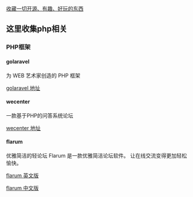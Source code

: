 
[收藏一切开源、有趣、好玩的东西](https://github.com/ityouknow/collect-open-source)

## 这里收集php相关


### PHP框架

#### golaravel
为 WEB 艺术家创造的 PHP 框架

[golaravel 地址](http://www.golaravel.com/)

#### wecenter
一款基于PHP的问答系统论坛

[wecenter 地址](https://github.com/wecenter/wecenter)

#### flarum
优雅简洁的轻论坛
Flarum 是一款优雅简洁论坛软件。
让在线交流变得更加轻松愉快。

[flarum 英文版](https://github.com/justjavac/flarum)

[flarum 中文版](https://github.com/flarum/flarum)